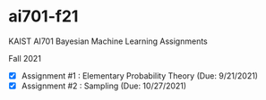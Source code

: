 # ai701-f21

KAIST AI701 Bayesian Machine Learning Assignments

Fall 2021

- [x] Assignment #1 : Elementary Probability Theory (Due: 9/21/2021)
- [x] Assignment #2 : Sampling (Due: 10/27/2021)
